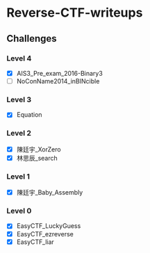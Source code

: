 # Reverse-CTF-writeups

## Challenges

### Level 4

- [x] AIS3_Pre_exam_2016-Binary3
- [ ] NoConName2014_inBINcible

### Level 3

- [x] Equation

### Level 2

- [x] 陳廷宇_XorZero
- [x] 林思辰_search

### Level 1

- [x] 陳廷宇_Baby_Assembly

### Level 0

- [x] EasyCTF_LuckyGuess
- [x] EasyCTF_ezreverse
- [x] EasyCTF_liar
